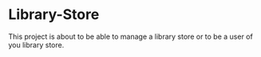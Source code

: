 # Library-Store
This project is about to be able to manage a library store or to be a user of you library store.
